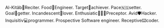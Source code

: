Al-Kitãb🕌Reciter. 
Food🍱Engineer. 
Target💢achiever. 
Pace🇳🇬setter. 
Goal💯getter. 
Incandescent💓lover. 
Enthusiatic👨🏾‍🏫Preceptor. 
Avid🛡️Hacker. 
Inquisitiv💻programmer.
Prospective Software engineer.
Receptive⌨️coder.
